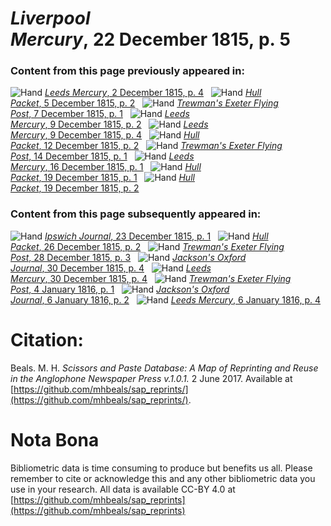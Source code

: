 # *Liverpool Mercury*, 22 December 1815, p. 5  
  
### Content from this page previously appeared in:  
![Hand](http://scissorsandpaste.net/wp-content/uploads/2017/06/smallhandpointer.png) [*Leeds Mercury*, 2 December 1815, p. 4](https://mhbeals.github.io/sap_html/Leeds-Mercury/Leeds-Mercury-2-December-1815-p-4)  
![Hand](http://scissorsandpaste.net/wp-content/uploads/2017/06/smallhandpointer.png) [*Hull Packet*, 5 December 1815, p. 2](https://mhbeals.github.io/sap_html/Hull-Packet/Hull-Packet-5-December-1815-p-2)  
![Hand](http://scissorsandpaste.net/wp-content/uploads/2017/06/smallhandpointer.png) [*Trewman's Exeter Flying Post*, 7 December 1815, p. 1](https://mhbeals.github.io/sap_html/Trewman's-Exeter-Flying-Post/Trewman's-Exeter-Flying-Post-7-December-1815-p-1)  
![Hand](http://scissorsandpaste.net/wp-content/uploads/2017/06/smallhandpointer.png) [*Leeds Mercury*, 9 December 1815, p. 2](https://mhbeals.github.io/sap_html/Leeds-Mercury/Leeds-Mercury-9-December-1815-p-2)  
![Hand](http://scissorsandpaste.net/wp-content/uploads/2017/06/smallhandpointer.png) [*Leeds Mercury*, 9 December 1815, p. 4](https://mhbeals.github.io/sap_html/Leeds-Mercury/Leeds-Mercury-9-December-1815-p-4)  
![Hand](http://scissorsandpaste.net/wp-content/uploads/2017/06/smallhandpointer.png) [*Hull Packet*, 12 December 1815, p. 2](https://mhbeals.github.io/sap_html/Hull-Packet/Hull-Packet-12-December-1815-p-2)  
![Hand](http://scissorsandpaste.net/wp-content/uploads/2017/06/smallhandpointer.png) [*Trewman's Exeter Flying Post*, 14 December 1815, p. 1](https://mhbeals.github.io/sap_html/Trewman's-Exeter-Flying-Post/Trewman's-Exeter-Flying-Post-14-December-1815-p-1)  
![Hand](http://scissorsandpaste.net/wp-content/uploads/2017/06/smallhandpointer.png) [*Leeds Mercury*, 16 December 1815, p. 1](https://mhbeals.github.io/sap_html/Leeds-Mercury/Leeds-Mercury-16-December-1815-p-1)  
![Hand](http://scissorsandpaste.net/wp-content/uploads/2017/06/smallhandpointer.png) [*Hull Packet*, 19 December 1815, p. 1](https://mhbeals.github.io/sap_html/Hull-Packet/Hull-Packet-19-December-1815-p-1)  
![Hand](http://scissorsandpaste.net/wp-content/uploads/2017/06/smallhandpointer.png) [*Hull Packet*, 19 December 1815, p. 2](https://mhbeals.github.io/sap_html/Hull-Packet/Hull-Packet-19-December-1815-p-2)  
  
### Content from this page subsequently appeared in:  
![Hand](http://scissorsandpaste.net/wp-content/uploads/2017/06/smallhandpointer.png) [*Ipswich Journal*, 23 December 1815, p. 1](https://mhbeals.github.io/sap_html/Ipswich-Journal/Ipswich-Journal-23-December-1815-p-1)  
![Hand](http://scissorsandpaste.net/wp-content/uploads/2017/06/smallhandpointer.png) [*Hull Packet*, 26 December 1815, p. 2](https://mhbeals.github.io/sap_html/Hull-Packet/Hull-Packet-26-December-1815-p-2)  
![Hand](http://scissorsandpaste.net/wp-content/uploads/2017/06/smallhandpointer.png) [*Trewman's Exeter Flying Post*, 28 December 1815, p. 3](https://mhbeals.github.io/sap_html/Trewman's-Exeter-Flying-Post/Trewman's-Exeter-Flying-Post-28-December-1815-p-3)  
![Hand](http://scissorsandpaste.net/wp-content/uploads/2017/06/smallhandpointer.png) [*Jackson's Oxford Journal*, 30 December 1815, p. 4](https://mhbeals.github.io/sap_html/Jackson's-Oxford-Journal/Jackson's-Oxford-Journal-30-December-1815-p-4)  
![Hand](http://scissorsandpaste.net/wp-content/uploads/2017/06/smallhandpointer.png) [*Leeds Mercury*, 30 December 1815, p. 4](https://mhbeals.github.io/sap_html/Leeds-Mercury/Leeds-Mercury-30-December-1815-p-4)  
![Hand](http://scissorsandpaste.net/wp-content/uploads/2017/06/smallhandpointer.png) [*Trewman's Exeter Flying Post*, 4 January 1816, p. 1](https://mhbeals.github.io/sap_html/Trewman's-Exeter-Flying-Post/Trewman's-Exeter-Flying-Post-4-January-1816-p-1)  
![Hand](http://scissorsandpaste.net/wp-content/uploads/2017/06/smallhandpointer.png) [*Jackson's Oxford Journal*, 6 January 1816, p. 2](https://mhbeals.github.io/sap_html/Jackson's-Oxford-Journal/Jackson's-Oxford-Journal-6-January-1816-p-2)  
![Hand](http://scissorsandpaste.net/wp-content/uploads/2017/06/smallhandpointer.png) [*Leeds Mercury*, 6 January 1816, p. 4](https://mhbeals.github.io/sap_html/Leeds-Mercury/Leeds-Mercury-6-January-1816-p-4)  


# Citation: 

Beals. M. H. *Scissors and Paste Database: A Map of Reprinting and Reuse in the Anglophone Newspaper Press v.1.0.1.* 2 June 2017. Available at [https://github.com/mhbeals/sap_reprints/](https://github.com/mhbeals/sap_reprints/). 

# Nota Bona

Bibliometric data is time consuming to produce but benefits us all. Please remember to cite or acknowledge this and any other bibliometric data you use in your research. All data is available CC-BY 4.0 at [https://github.com/mhbeals/sap_reprints](https://github.com/mhbeals/sap_reprints)